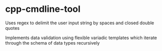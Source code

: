 # cpp-cmdline-tool
Uses regex to delimit the user input string by spaces and closed double quotes

Implements data validation using flexible variadic templates which iterate through
the schema of data types recursively
